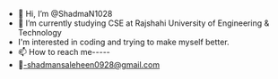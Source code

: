 - 👋 Hi, I’m @ShadmaN1028
- 🌱 I’m currently studying CSE at Rajshahi University of Engineering & Technology
-   I'm interested in coding and trying to make myself better.
- 📫 How to reach me-----
-  📧-shadmansaleheen0928@gmail.com
